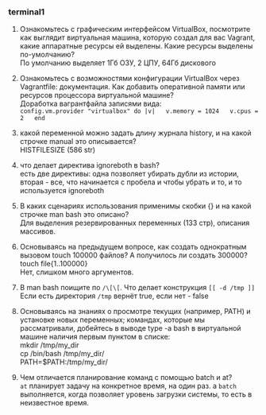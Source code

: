 ### terminal1

1. Ознакомьтесь с графическим интерфейсом VirtualBox, посмотрите как выглядит виртуальная машина, которую создал для вас Vagrant, какие аппаратные ресурсы ей выделены. Какие ресурсы выделены по-умолчанию?  
По умолчанию выделяет 1Гб ОЗУ, 2 ЦПУ, 64Гб дискового  

2. Ознакомьтесь с возможностями конфигурации VirtualBox через Vagrantfile: документация. Как добавить оперативной памяти или ресурсов процессора виртуальной машине?  
Доработка вагрантфайла записями вида:  
`config.vm.provider "virtualbox" do |v|  
  v.memory = 1024  
  v.cpus = 2  
end`  

3. какой переменной можно задать длину журнала history, и на какой строчке manual это описывается?  
HISTFILESIZE (586 str)  

4. что делает директива ignoreboth в bash?  
есть две директивы: одна позволяет убирать дубли из истории, вторая - все, что начинается с пробела и чтобы убрать и то, и то используется ignoreboth  

5. В каких сценариях использования применимы скобки {} и на какой строчке man bash это описано?  
Для выделения резервированных переменных (133 стр), описания массивов.

6. Основываясь на предыдущем вопросе, как создать однократным вызовом touch 100000 файлов? А получилось ли создать 300000?  
touch file{1..100000}  
Нет, слишком много аргументов. 

7. В man bash поищите по `/\[\[`. Что делает конструкция `[[ -d /tmp ]]`  
Если есть директория `/tmp` вернёт true, если нет - false  

8. Основываясь на знаниях о просмотре текущих (например, PATH) и установке новых переменных; командах, которые мы рассматривали, добейтесь в выводе type -a bash в виртуальной машине наличия первым пунктом в списке:  
mkdir /tmp/my_dir  
cp /bin/bash /tmp/my_dir/  
PATH=$PATH:/tmp/my_dir/  

9. Чем отличается планирование команд с помощью batch и at?  
`at` планирует задачу на конкретное время, на один раз. а `batch` выполняется, когда позволяет уровень загрузки системы, то есть в неизвестное время.
















